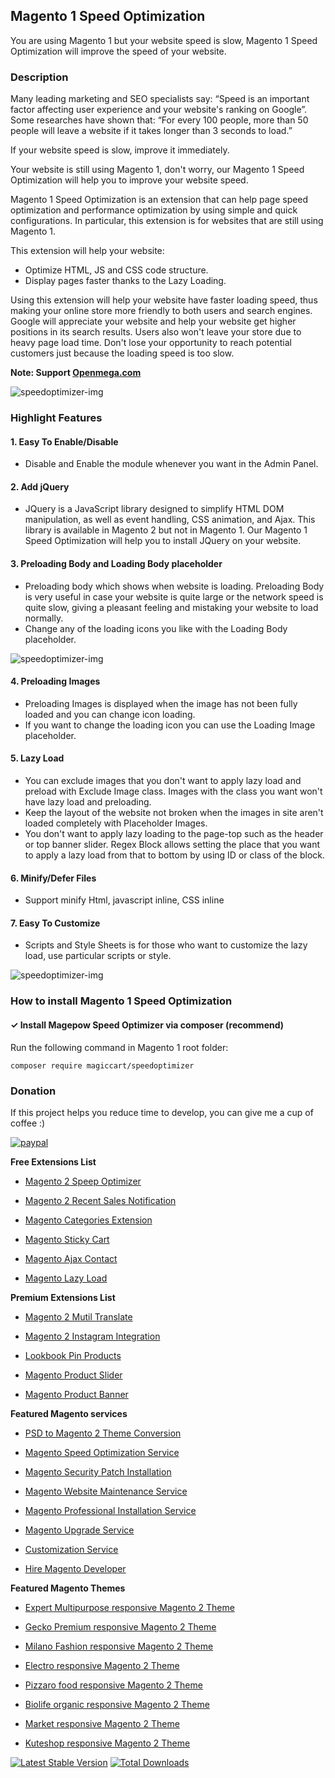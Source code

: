 ## Magento 1 Speed Optimization

You are using Magento 1 but your website speed is slow, Magento 1 Speed ​​Optimization will improve the speed of your website.


### Description

Many leading marketing and SEO specialists say: “Speed ​​is an important factor affecting user experience and your website's ranking on Google”. Some researches have shown that: “For every 100 people, more than 50 people will leave a website if it takes longer than 3 seconds to load.”

If your website speed is slow, improve it immediately.

Your website is still using Magento 1, don't worry, our Magento 1 Speed ​​Optimization will help you to improve your website speed.

Magento 1 Speed Optimization is an extension that can help page speed optimization and performance optimization by using simple and quick configurations. In particular, this extension is for websites that are still using Magento 1.

This extension will help your website:
- Optimize HTML, JS and CSS code structure.
- Display pages faster thanks to the Lazy Loading.

Using this extension will help your website have faster loading speed, thus making your online store more friendly to both users and search engines. Google will appreciate your website and help your website get higher positions in its search results. Users also won't leave your store due to heavy page load time. Don't lose your opportunity to reach potential customers just because the loading speed is too slow.

**Note: Support [Openmega.com](https://www.openmage.org/)**

![speedoptimizer-img](https://github.com/magiccart/magento-speedoptimizer/blob/master/Image/magento-1-speed-optimization-2.jpg)


### Highlight Features

#### 1. Easy To Enable/Disable 
- Disable and Enable the module whenever you want in the Admin Panel.

#### 2. Add jQuery
- JQuery is a JavaScript library designed to simplify HTML DOM manipulation, as well as event handling, CSS animation, and Ajax. This library is available in Magento 2 but not in Magento 1. Our Magento 1 Speed ​​Optimization will help you to install JQuery on your website.
 
#### 3. Preloading Body and Loading Body placeholder
- Preloading body which shows when website is loading. Preloading Body is very useful in case your website is quite large or the network speed is quite slow, giving a pleasant feeling and mistaking your website to load normally.
- Change any of the loading icons you like with the Loading Body placeholder.

![speedoptimizer-img](https://github.com/magiccart/magento-speedoptimizer/blob/master/Image/magento-1-speed-optimizition-3.gif)

#### 4. Preloading Images
- Preloading Images is displayed when the image has not been fully loaded and you can change icon loading.
- If you want to change the loading icon you can use the Loading Image placeholder.
 
#### 5. Lazy Load
- You can exclude images that you don't want to apply lazy load and preload with Exclude Image class. Images with the class you want won't have lazy load and preloading.
- Keep the layout of the website not broken when the images in site aren't loaded completely with Placeholder Images.
- You don't want to apply lazy loading to the page-top such as the header or top banner slider. Regex Block allows setting the place that you want to apply a lazy load from that to bottom by using ID or class of the block. 
 
#### 6. Minify/Defer Files
- Support minify Html, javascript inline, CSS inline
 
#### 7. Easy To Customize
- Scripts and Style Sheets is for those who want to customize the lazy load, use particular scripts or style.

![speedoptimizer-img](https://github.com/magiccart/magento-speedoptimizer/blob/master/Image/magento-1-speed-optimization-1.png)


### How to install Magento 1 Speed Optimization
#### ✓ Install Magepow Speed Optimizer via composer (recommend)
Run the following command in Magento 1 root folder:

```
composer require magiccart/speedoptimizer
```


### Donation

If this project helps you reduce time to develop, you can give me a cup of coffee :) 

[![paypal](https://www.paypalobjects.com/en_US/i/btn/btn_donateCC_LG.gif)](https://www.paypal.com/paypalme/alopay)



**Free Extensions List**

* [Magento 2 Speep Optimizer](https://github.com/magepow/magento2-speedoptimizer)

* [Magento 2 Recent Sales Notification](https://magepow.com/magento-2-recent-sales-notification.html)

* [Magento Categories Extension](https://magepow.com/magento-categories-extension.html)

* [Magento Sticky Cart](https://magepow.com/magento-sticky-cart.html)

* [Magento Ajax Contact](https://magepow.com/magento-ajax-contact-form.html)

* [Magento Lazy Load](https://magepow.com/magento-lazy-load.html)

**Premium Extensions List**

* [Magento 2 Mutil Translate](https://magepow.com/magento-multi-translate.html)

* [Magento 2 Instagram Integration](https://magepow.com/magento-2-instagram.html)

* [Lookbook Pin Products](https://magepow.com/lookbook-pin-products.html)

* [Magento Product Slider](https://magepow.com/magento-product-slider.html)

* [Magento Product Banner](https://magepow.com/magento-banner-slider.html)

**Featured Magento services**

* [PSD to Magento 2 Theme Conversion](https://magepow.com/psd-to-magento-theme-conversion.html)

* [Magento Speed Optimization Service](https://magepow.com/magento-speed-optimization-service.html)

* [Magento Security Patch Installation](https://magepow.com/magento-security-patch-installation.html)

* [Magento Website Maintenance Service](https://magepow.com/website-maintenance-service.html)

* [Magento Professional Installation Service](https://magepow.com/professional-installation-service.html)

* [Magento Upgrade Service](https://magepow.com/magento-upgrade-service.html)

* [Customization Service](https://magepow.com/customization-service.html)

* [Hire Magento Developer](https://magepow.com/hire-magento-developer.html)

**Featured Magento Themes**

* [Expert Multipurpose responsive Magento 2 Theme](https://1.envato.market/c/1314680/275988/4415?u=https://themeforest.net/item/expert-premium-responsive-magento-2-and-1-support-rtl-magento-2-/21667789)

* [Gecko Premium responsive Magento 2 Theme](https://1.envato.market/c/1314680/275988/4415?u=https://themeforest.net/item/gecko-responsive-magento-2-theme-rtl-supported/24677410)

* [Milano Fashion responsive Magento 2 Theme](https://1.envato.market/c/1314680/275988/4415?u=https://themeforest.net/item/milano-fashion-responsive-magento-1-2-theme/12141971)

* [Electro responsive Magento 2 Theme](https://1.envato.market/c/1314680/275988/4415?u=https://themeforest.net/item/electro-responsive-magento-1-2-theme/17042067)

* [Pizzaro food responsive Magento 2 Theme](https://1.envato.market/c/1314680/275988/4415?u=https://themeforest.net/item/pizzaro-food-responsive-magento-1-2-theme/19438157)

* [Biolife organic responsive Magento 2 Theme](https://1.envato.market/c/1314680/275988/4415?u=https://themeforest.net/item/biolife-organic-food-magento-2-theme-rtl-supported/25712510)

* [Market responsive Magento 2 Theme](https://1.envato.market/c/1314680/275988/4415?u=https://themeforest.net/item/market-responsive-magento-2-theme/22997928)

* [Kuteshop responsive Magento 2 Theme](https://1.envato.market/c/1314680/275988/4415?u=https://themeforest.net/item/kuteshop-multipurpose-responsive-magento-1-2-theme/12985435)

[![Latest Stable Version](https://poser.pugx.org/magiccart/magento-speedoptimizer/v/stable)](https://packagist.org/packages/magiccart/magento-speedoptimizer)
[![Total Downloads](https://poser.pugx.org/magiccart/magento-speedoptimizer/downloads)](https://packagist.org/packages/magiccart/magento-speedoptimizer)

